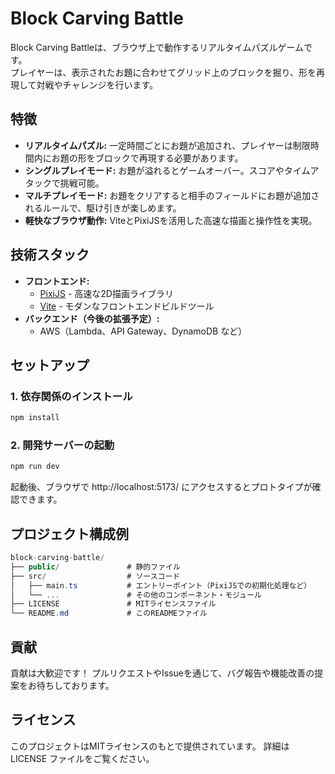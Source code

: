 # Block Carving Battle

Block Carving Battleは、ブラウザ上で動作するリアルタイムパズルゲームです。  
プレイヤーは、表示されたお題に合わせてグリッド上のブロックを掘り、形を再現して対戦やチャレンジを行います。

## 特徴

- **リアルタイムパズル:** 一定時間ごとにお題が追加され、プレイヤーは制限時間内にお題の形をブロックで再現する必要があります。
- **シングルプレイモード:** お題が溢れるとゲームオーバー。スコアやタイムアタックで挑戦可能。
- **マルチプレイモード:** お題をクリアすると相手のフィールドにお題が追加されるルールで、駆け引きが楽しめます。
- **軽快なブラウザ動作:** ViteとPixiJSを活用した高速な描画と操作性を実現。

## 技術スタック

- **フロントエンド:**
  - [PixiJS](https://pixijs.com/) - 高速な2D描画ライブラリ
  - [Vite](https://vitejs.dev/) - モダンなフロントエンドビルドツール
- **バックエンド（今後の拡張予定）:**
  - AWS（Lambda、API Gateway、DynamoDB など）

## セットアップ

### 1. 依存関係のインストール

```bash
npm install
```

### 2. 開発サーバーの起動

```bash
npm run dev
```

起動後、ブラウザで http://localhost:5173/ にアクセスするとプロトタイプが確認できます。

## プロジェクト構成例

```csharp
block-carving-battle/
├── public/               # 静的ファイル
├── src/                  # ソースコード
│   ├── main.ts           # エントリーポイント（PixiJSでの初期化処理など）
│   └── ...               # その他のコンポーネント・モジュール
├── LICENSE               # MITライセンスファイル
└── README.md             # このREADMEファイル
```

## 貢献
貢献は大歓迎です！
プルリクエストやIssueを通じて、バグ報告や機能改善の提案をお待ちしております。

## ライセンス
このプロジェクトはMITライセンスのもとで提供されています。
詳細は LICENSE ファイルをご覧ください。